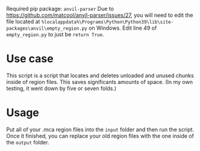 Required pip package: `anvil-parser`
Due to https://github.com/matcool/anvil-parser/issues/27, you will need to edit the file located at `%localappdata%\Programs\Python\Python39\lib\site-packages\anvil\empty_region.py` on Windows. Edit line 49 of `empty_region.py` to just be `return True`.

# Use case
This script is a script that locates and deletes unloaded and unused chunks inside of region files. This saves significants amounts of space. (In my own testing, it went down by five or seven folds.)

# Usage
Put all of your .mca region files into the `input` folder and then run the script. Once it finished, you can replace your old region files with the one inside of the `output` folder.
